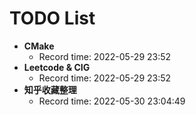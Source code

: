# TODO List

- **CMake**
  - Record time: 2022-05-29 23:52
- **Leetcode & CIG**
  - Record  time: 2022-05-29 23:52
- **知乎收藏整理**
  - Record time: 2022-05-30 23:04:49